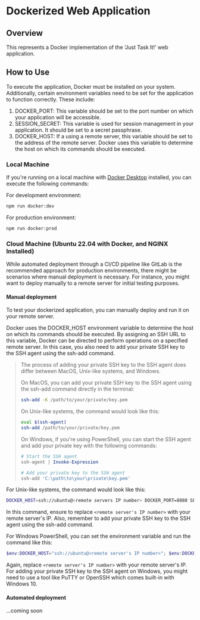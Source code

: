 # Dockerized Web Application

## Overview

This represents a Docker implementation of the 'Just Task It!' web application.

## How to Use

To execute the application, Docker must be installed on your system. Additionally, certain environment variables need to be set for the application to function correctly. These include:

1. DOCKER_PORT: This variable should be set to the port number on which your application will be accessible.
2. SESSION_SECRET: This variable is used for session management in your application. It should be set to a secret passphrase.
3. DOCKER_HOST: If a using a remote server, this variable should be set to the address of the remote server. Docker uses this variable to determine the host on which its commands should be executed.

### Local Machine

If you're running on a local machine with [Docker Desktop](https://www.docker.com/) installed, you can execute the following commands:

For development environment:

```bash
npm run docker:dev
```

For production environment:

```bash
npm run docker:prod
```

### Cloud Machine (Ubuntu 22.04 with Docker, and NGINX Installed)

While automated deployment through a CI/CD pipeline like GitLab is the recommended approach for production environments, there might be scenarios where manual deployment is necessary. For instance, you might want to deploy manually to a remote server for initial testing purposes.

#### Manual deployment

To test your dockerized application, you can manually deploy and run it on your remote server.

Docker uses the DOCKER_HOST environment variable to determine the host on which its commands should be executed. By assigning an SSH URL to this variable, Docker can be directed to perform operations on a specified remote server.  In this case, you also need to add your private SSH key to the SSH agent using the ssh-add command.

> The process of adding your private SSH key to the SSH agent does differ between MacOS, Unix-like systems, and Windows.
>
> On MacOS, you can add your private SSH key to the SSH agent using the ssh-add command directly in the terminal:
>
> ```bash
> ssh-add -K /path/to/your/private/key.pem
> ```
>
> On Unix-like systems, the command would look like this:
>
> ```bash
> eval $(ssh-agent)
> ssh-add /path/to/your/private/key.pem
> ```
>
> On Windows, if you're using PowerShell, you can start the SSH agent and add your private key with the following commands:
>
> ```powershell
> # Start the SSH agent
> ssh-agent | Invoke-Expression
>
> # Add your private key to the SSH agent
> ssh-add 'C:\path\to\your\private\key.pem'
> ```

For Unix-like systems, the command would look like this:

```bash
DOCKER_HOST=ssh://ubuntu@<remote servers IP number> DOCKER_PORT=8080 SESSION_SECRET="june-compost-sniff8" docker compose -f docker-compose.yaml -f docker-compose.production.yaml up --build -d
```

In this command, ensure to replace `<remote server's IP number>` with your remote server's IP. Also, remember to add your private SSH key to the SSH agent using the ssh-add command.

For Windows PowerShell, you can set the environment variable and run the command like this:

```powershell
$env:DOCKER_HOST="ssh://ubuntu@<remote server's IP number>"; $env:DOCKER_PORT=8080; $env:SESSION_SECRET="june-compost-sniff8"; docker compose -f docker-compose.yaml -f docker-compose.production.yaml up --build -d
```

Again, replace `<remote server's IP number>` with your remote server's IP. For adding your private SSH key to the SSH agent on Windows, you might need to use a tool like PuTTY or OpenSSH which comes built-in with Windows 10.

#### Automated deployment

...coming soon
